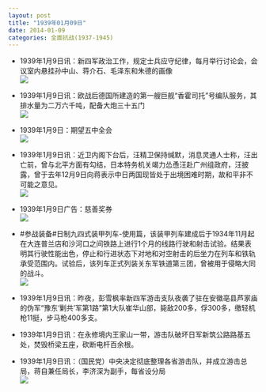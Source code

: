 ```yaml
---
layout: post
title: "1939年01月09日"
date: 2014-01-09
categories: 全面抗战(1937-1945)
---
```


<meta name="referrer" content="no-referrer" />

- 1939年1月9日讯：新四军政治工作，规定士兵应守纪律，每月举行讨论会，会议室内悬挂孙中山、蒋介石、毛泽东和朱德的画像 <br/><img src="https://ww1.sinaimg.cn/large/aca367d8jw1ecdmzfsj7nj20do0p1dou.jpg" />

- 1939年1月9日讯：欧战后德国所建造的第一艘巨舰“香霍司托”号编队服务，其排水量为二万六千吨，配备大炮三十五门 <br/><img src="https://ww2.sinaimg.cn/large/aca367d8jw1ecdl8zco4gj206f0gf40m.jpg" />

- 1939年1月9日：期望五中全会 <br/><img src="https://ww4.sinaimg.cn/large/aca367d8jw1ecdjipafu0j20oy0xzdz6.jpg" />

- 1939年1月9日讯：近卫内阁下台后，汪精卫保持缄默，消息灵通人士称，汪出亡前，曾与北平方面有勾结，日本特务机关竭力怂恿汪赴广州组政府，汪披露，曾于去年12月9日向蒋表示中日两国现皆处于出境困难时期，故和平非不可能之意见。 <br/><img src="https://ww1.sinaimg.cn/large/aca367d8jw1ecdaukelqnj20ol0h946a.jpg" />

- 1939年1月9日广告：慈善奖券 <br/><img src="https://ww3.sinaimg.cn/large/aca367d8jw1ecd5n9tl28j20kx0hfq81.jpg" />

- #参战装备#日制九四式装甲列车-使用篇，该装甲列车建成后于1934年11月起在大连普兰店和沙河口之间铁路上进行1个月的线路行驶和射击试验。结果表明其行驶性能出色，停止和行进状态下对地和对空射击的后坐力在列车和铁轨承受范围内。试验后，该列车正式列装关东军铁道第三团，曾被用于侵略大同的战斗。  <br/><img src="https://ww4.sinaimg.cn/large/aca367d8jw1ecd26gh3qlj20cs0kujw2.jpg" />

- 1939年1月9日讯：昨夜，彭雪枫率新四军游击支队夜袭了驻在安徽亳县芦家庙的伪军“豫东‘剿共’军第1路”第1大队崔华山部，毙敌200多，俘300多，缴轻机枪11挺，步马枪400多支。 

- 1939年1月9日讯：在永修境内王家山一带，游击队破坏日军新筑公路路基五处，焚毁桥梁五座，砍断电杆百余根。 

- 1939年1月9日讯：（国民党）中央决定彻底整理各省游击队，并成立游击总局，蒋自兼任局长，李济深为副手，每省设分局 <br/><img src="https://ww4.sinaimg.cn/large/aca367d8jw1eccwz2rsemj20651cags3.jpg" />

